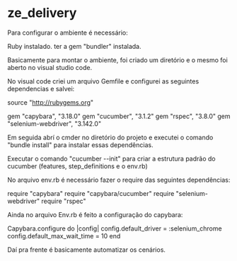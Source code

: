 # ze_delivery

Para configurar o ambiente é necessário:

Ruby instalado.
ter a gem "bundler" instalada.

Basicamente para montar o ambiente, foi criado um diretório e o mesmo foi aberto no visual studio code.

No visual code criei um arquivo Gemfile e configurei as seguintes dependencias e salvei:

source "http://rubygems.org"

gem "capybara", "3.18.0"
gem "cucumber", "3.1.2"
gem "rspec", "3.8.0"
gem "selenium-webdriver", "3.142.0"

Em seguida abrí o cmder no diretório do projeto e executei o comando "bundle install" para instalar essas dependências.

Executar o comando "cucumber --init" para criar a estrutura padrão do cucumber (features, step_definitions e o env.rb)

No arquivo env.rb é necessário fazer o require das seguintes dependências:

require "capybara"
require "capybara/cucumber"
require "selenium-webdriver"
require "rspec"

Ainda no arquivo Env.rb é feito a configuração do capybara:

Capybara.configure do |config|
  config.default_driver = :selenium_chrome
  config.default_max_wait_time = 10
end

Daí pra frente é basicamente automatizar os cenários.
